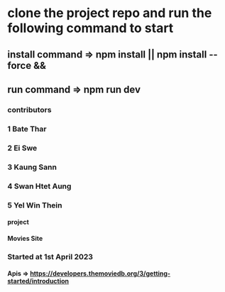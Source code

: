 # clone the project repo and run the following command to start

## install command => npm install || npm install --force &&
## run command => npm run dev

### contributors
### 1 Bate Thar
### 2 Ei Swe
### 3 Kaung Sann
### 4 Swan Htet Aung
### 5 Yel Win Thein

#### project
#### Movies Site

### Started at 1st April 2023

#### Apis => https://developers.themoviedb.org/3/getting-started/introduction
